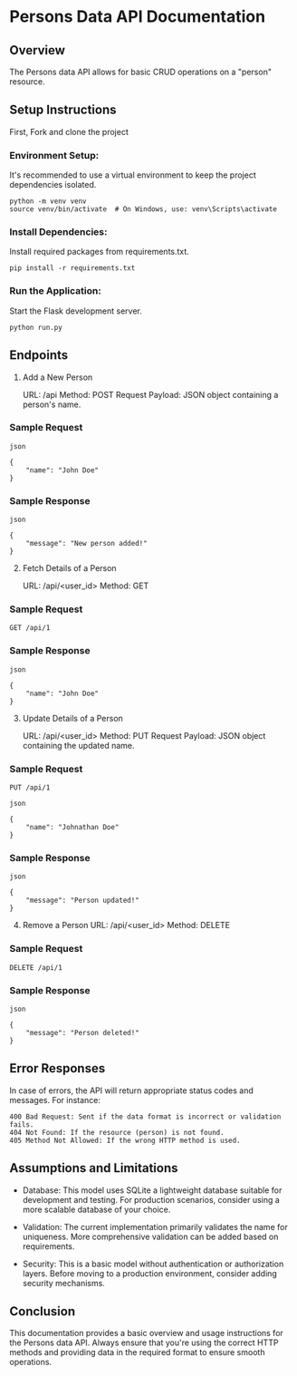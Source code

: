 # Persons Data API Documentation

## Overview

The Persons data API allows for basic CRUD operations on a "person" resource.

## Setup Instructions

First, Fork and clone the project

### Environment Setup:

It's recommended to use a virtual environment to keep the project dependencies isolated.

```
python -m venv venv
source venv/bin/activate  # On Windows, use: venv\Scripts\activate

```
### Install Dependencies:
Install required packages from requirements.txt.

`pip install -r requirements.txt`

### Run the Application:

Start the Flask development server.

`python run.py`

## Endpoints

1. Add a New Person

    URL: /api
    Method: POST
    Request Payload: JSON object containing a person's name.

### Sample Request
```
json

{
    "name": "John Doe"
}

```

### Sample Response
```
json

{
    "message": "New person added!"
}
```


2. Fetch Details of a Person

    URL: /api/<user_id>
    Method: GET

### Sample Request
`GET /api/1`

### Sample Response

```
json

{
    "name": "John Doe"
}
```

3. Update Details of a Person

    URL: /api/<user_id>
    Method: PUT
    Request Payload: JSON object containing the updated name.

### Sample Request
`PUT /api/1`

```
json

{
    "name": "Johnathan Doe"
}

```

### Sample Response
```
json

{
    "message": "Person updated!"
}

```

4. Remove a Person
    URL: /api/<user_id>
    Method: DELETE

### Sample Request
`DELETE /api/1`

### Sample Response
```
json

{
    "message": "Person deleted!"
}
```

## Error Responses
In case of errors, the API will return appropriate status codes and messages. For instance:

    400 Bad Request: Sent if the data format is incorrect or validation fails.
    404 Not Found: If the resource (person) is not found.
    405 Method Not Allowed: If the wrong HTTP method is used.

## Assumptions and Limitations

- Database: This model uses SQLite a lightweight database suitable for development and testing. For production scenarios, consider using a more scalable database of your choice.

- Validation: The current implementation primarily validates the name for uniqueness. More comprehensive validation can be added based on requirements.

- Security: This is a basic model without authentication or authorization layers. Before moving to a production environment, consider adding security mechanisms.

## Conclusion

This documentation provides a basic overview and usage instructions for the Persons data API. Always ensure that you're using the correct HTTP methods and providing data in the required format to ensure smooth operations.

